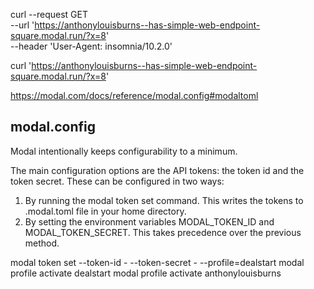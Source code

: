 curl --request GET \
  --url 'https://anthonylouisburns--has-simple-web-endpoint-square.modal.run/?x=8' \
  --header 'User-Agent: insomnia/10.2.0'

curl 'https://anthonylouisburns--has-simple-web-endpoint-square.modal.run/?x=8' 
<!--  3.13.0/envs/modal-python-3 -->

https://modal.com/docs/reference/modal.config#modaltoml
## modal.config
Modal intentionally keeps configurability to a minimum.

The main configuration options are the API tokens: the token id and the token secret. These can be configured in two ways:

1. By running the modal token set command. This writes the tokens to .modal.toml file in your home directory.
2. By setting the environment variables MODAL_TOKEN_ID and MODAL_TOKEN_SECRET. This takes precedence over the previous method.

modal token set --token-id - --token-secret - --profile=dealstart
modal profile activate dealstart
modal profile activate anthonylouisburns